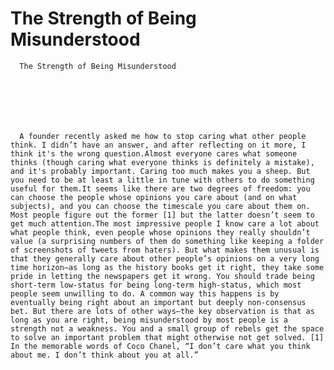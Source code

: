 # The Strength of Being Misunderstood


    
  
    

    
      The Strength of Being Misunderstood

      
    
  

  
    
      A founder recently asked me how to stop caring what other people think. I didn’t have an answer, and after reflecting on it more, I think it's the wrong question.Almost everyone cares what someone thinks (though caring what everyone thinks is definitely a mistake), and it's probably important. Caring too much makes you a sheep. But you need to be at least a little in tune with others to do something useful for them.It seems like there are two degrees of freedom: you can choose the people whose opinions you care about (and on what subjects), and you can choose the timescale you care about them on. Most people figure out the former [1] but the latter doesn’t seem to get much attention.The most impressive people I know care a lot about what people think, even people whose opinions they really shouldn’t value (a surprising numbers of them do something like keeping a folder of screenshots of tweets from haters). But what makes them unusual is that they generally care about other people’s opinions on a very long time horizon—as long as the history books get it right, they take some pride in letting the newspapers get it wrong. You should trade being short-term low-status for being long-term high-status, which most people seem unwilling to do. A common way this happens is by eventually being right about an important but deeply non-consensus bet. But there are lots of other ways–the key observation is that as long as you are right, being misunderstood by most people is a strength not a weakness. You and a small group of rebels get the space to solve an important problem that might otherwise not get solved. [1] In the memorable words of Coco Chanel, “I don’t care what you think about me. I don’t think about you at all.”
    
  


  
